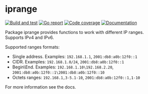 # iprange

[![Build and test](https://img.shields.io/github/workflow/status/russtone/iprange/Build%20and%20test)](https://github.com/russtone/iprange/actions?query=workflow%3A%22Build+and+test%22)
[![Go report](https://goreportcard.com/badge/github.com/russtone/iprange)](https://goreportcard.com/report/github.com/russtone/iprange)
[![Code coverage](https://img.shields.io/codecov/c/gh/russtone/iprange.svg)](https://codecov.io/gh/russtone/iprange)
[![Documentation](https://godoc.org/github.com/russtone/iprange?status.svg)](http://godoc.org/github.com/russtone/iprange)

Package iprange provides functions to work with different IP ranges.
Supports IPv4 and IPv6.

Supported ranges formats:

- Single address. Examples: `192.168.1.1`, `2001:db8:a0b:12f0::1`
- CIDR. Examples: `192.168.1.0/24`, `2001:db8:a0b:12f0::1`
- Begin\End. Examples: `192.168.1.10\192.168.2.20`, `2001:db8:a0b:12f0::1\2001:db8:a0b:12f0::10`
- Octets ranges: `192.168.1,3-5.1-10`, `2001:db8:a0b:12f0::1,1-10`

For more information see the docs.
